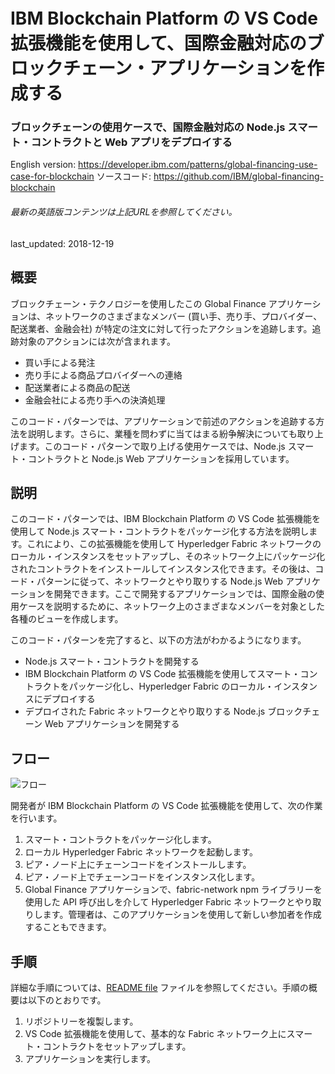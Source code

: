 # IBM Blockchain Platform の VS Code 拡張機能を使用して、国際金融対応のブロックチェーン・アプリケーションを作成する

### ブロックチェーンの使用ケースで、国際金融対応の Node.js スマート・コントラクトと Web アプリをデプロイする

English version: https://developer.ibm.com/patterns/global-financing-use-case-for-blockchain
  ソースコード: https://github.com/IBM/global-financing-blockchain

###### 最新の英語版コンテンツは上記URLを参照してください。
last_updated: 2018-12-19

 
## 概要

ブロックチェーン・テクノロジーを使用したこの Global Finance アプリケーションは、ネットワークのさまざまなメンバー (買い手、売り手、プロバイダー、配送業者、金融会社) が特定の注文に対して行ったアクションを追跡します。追跡対象のアクションには次が含まれます。

* 買い手による発注
* 売り手による商品プロバイダーへの連絡
* 配送業者による商品の配送
* 金融会社による売り手への決済処理

このコード・パターンでは、アプリケーションで前述のアクションを追跡する方法を説明します。さらに、業種を問わずに当てはまる紛争解決についても取り上げます。このコード・パターンで取り上げる使用ケースでは、Node.js スマート・コントラクトと Node.js Web アプリケーションを採用しています。

## 説明

このコード・パターンでは、IBM Blockchain Platform の VS Code 拡張機能を使用して Node.js スマート・コントラクトをパッケージ化する方法を説明します。これにより、この拡張機能を使用して Hyperledger Fabric ネットワークのローカル・インスタンスをセットアップし、そのネットワーク上にパッケージ化されたコントラクトをインストールしてインスタンス化できます。その後は、コード・パターンに従って、ネットワークとやり取りする Node.js Web アプリケーションを開発できます。ここで開発するアプリケーションでは、国際金融の使用ケースを説明するために、ネットワーク上のさまざまなメンバーを対象とした各種のビューを作成します。

このコード・パターンを完了すると、以下の方法がわかるようになります。

* Node.js スマート・コントラクトを開発する
* IBM Blockchain Platform の VS Code 拡張機能を使用してスマート・コントラクトをパッケージ化し、Hyperledger Fabric のローカル・インスタンスにデプロイする
* デプロイされた Fabric ネットワークとやり取りする Node.js ブロックチェーン Web アプリケーションを開発する

## フロー

![フロー](../../images/flow-final-2.png)

開発者が IBM Blockchain Platform の VS Code 拡張機能を使用して、次の作業を行います。

1. スマート・コントラクトをパッケージ化します。
1. ローカル Hyperledger Fabric ネットワークを起動します。
1. ピア・ノード上にチェーンコードをインストールします。
1. ピア・ノード上でチェーンコードをインスタンス化します。
1. Global Finance アプリケーションで、fabric-network npm ライブラリーを使用した API 呼び出しを介して Hyperledger Fabric ネットワークとやり取りします。管理者は、このアプリケーションを使用して新しい参加者を作成することもできます。

## 手順

詳細な手順については、[README file](https://github.com/IBM/global-financing-blockchain/blob/master/README.md) ファイルを参照してください。手順の概要は以下のとおりです。

1. リポジトリーを複製します。
1. VS Code 拡張機能を使用して、基本的な Fabric ネットワーク上にスマート・コントラクトをセットアップします。
1. アプリケーションを実行します。
